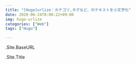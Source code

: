 ```yaml
---
title: "[Hugo]urlize：カテゴリ,タグなど、のテキストを小文字化"
date: 2020-06-24T8:00:22+09:00
img: hugo-urlize
categories: ["Web"]
tags: ["Hugo"]

---
```




.Site.BaseURL

.Site.Title

